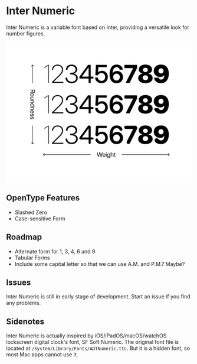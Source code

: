 # Inter Numeric

Inter Numeric is a variable font based on Inter, providing a versatile look for number figures.

![Inter Numeric Specimen](<misc/images/specimen.png>)

## OpenType Features

- Slashed Zero
- Case-sensitive Form

## Roadmap

- Alternate form for 1, 3, 4, 6 and 9
- Tabular Forms
- Include some capital letter so that we can use A.M. and P.M.? Maybe?

## Issues

Inter Numeric is still in early stage of development. Start an issue if you find any problems.

## Sidenotes

Inter Numeric is actually inspired by iOS/iPadOS/macOS/watchOS lockscreen digital clock's font, SF Soft Numeric.
The original font file is located at `/System/Library/Fonts/ADTNumeric.ttc`.
But it is a hidden font, so most Mac apps cannot use it.